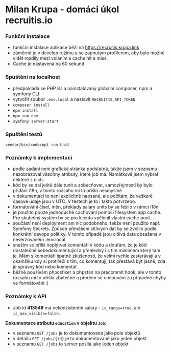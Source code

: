 # Milan Krupa - domáci úkol recruitis.io
### Funkční instalace
- funkční instalace aplikace běží na https://recruitis.krupa.link
- záměrně je v develop režimu a se zapnutým profilerem, aby bylo možné vidět rozdíly mezi voláním s cache hit a miss.
- Cache je nastavena na 60 sekund
### Spuštění na localhost
- předpokládá se PHP 8.1 a nainstalovaný globální composer, npm a symfony CLI
- vytvořit soubor `.env.local` a nastavit `RECRUITIS_API_TOKEN`
- `composer install`
- `npm install`
- `npm run dev`
- `symfony server:start`
### Spuštění testů
`vendor/bin/codecept run Unit`


### Poznámky k implementaci
- podle zadání není grafická stránka podstatná, takže jsem v seznamu nezobrazoval všechny atributy, které job má.
Namátkově jsem vybral některé z nich.
- kód by se dal ještě dále tunit a zobecňovat, samozřejmostí by bylo přidání i18n, v tomto rozsahu mi to přišlo nesmyslné
- v dokumentaci to není explicitně napsané, ale počítám, že veškeré časové údaje jsou v UTC. 
V testech je to i takto potvrzeno. 
- formátování čísel, měn, překlady salary units by se řešilo v rámci i18n
- je použito pouze jednoduché cachování pomocí filesystem app cache. Pro skutečný systém by se pro klienta vyčlenil
vlastní cache pool.
- součástí není deployment ani nic podobného, takže není použito např. Symfony Secrets. Způsob přenášení citlivých dat
by se zvolilo podle konkrétní devops politiky. V tomto případě jsou citlivá data obsažena v neverzovaném .env.local
- snažím se příliš neplýtvat komentáři v kódu a doufám, že je kód dostatečně sebedokumentující a přehledný 
i s tím mimimem který tam je.
Mám s komentáři špatné zkušenosti, že velmi rychle zastarávají a v okamžiku kdy si protiřečí s tím, co komentují, tak
přestává být jasné, zda je správný kód nebo komentář.
- běžně používám phpcsfixer a phpstan na precommit hook, ale v tomto rozsahu mi to přišlo zbytečné a předem se omlouvám
za případné chyby ve formátování :) 

### Poznámky k API
- Job id **413548** má nekonzistentní salary - `is_range=true`, ale `is_max_visible=false`.

**Dokumentace atributu `education` v objektu `Job`**: 
- v seznamu `GET /jobs` je to dokumentované jako pole objektů
- v detailu `GET /jobs/{id}` je to dokumentované jako jeden objekt
- v seznamu `GET /jobs` to server posílá jako jeden objekt

